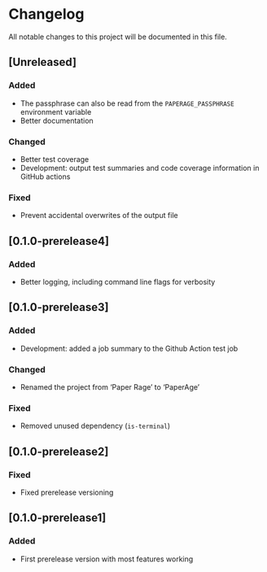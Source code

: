 # Changelog

All notable changes to this project will be documented in this file.

## [Unreleased]

### Added

- The passphrase can also be read from the `PAPERAGE_PASSPHRASE` environment variable
- Better documentation

### Changed

- Better test coverage
- Development: output test summaries and code coverage information in GitHub actions

### Fixed

- Prevent accidental overwrites of the output file

## [0.1.0-prerelease4]

### Added

- Better logging, including command line flags for verbosity

## [0.1.0-prerelease3]

### Added

- Development: added a job summary to the Github Action test job

### Changed

- Renamed the project from ‘Paper Rage’ to ‘PaperAge’

### Fixed

- Removed unused dependency (`is-terminal`)

## [0.1.0-prerelease2]

### Fixed

- Fixed prerelease versioning

## [0.1.0-prerelease1]

### Added

- First prerelease version with most features working
